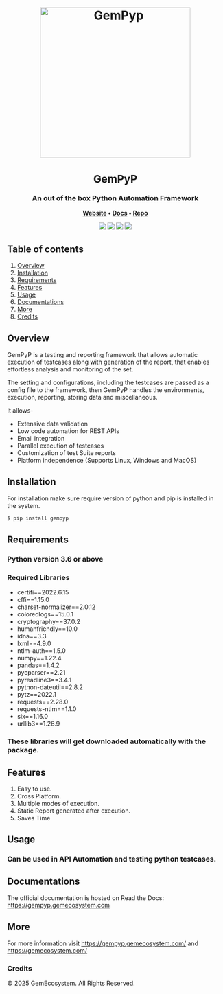 <h1 align="center">
	<img
		width="350"
		alt="GemPyp"
		src="https://gempyp.gemecosystem.com/static/media/gemPypHeaderLogo.a7ebd74e3bcaeb8d2897a15248dcbc79.svg">
</h1>

<h3 align="center">
	<div><h2>GemPyP</h2></div>
    An out of the box Python Automation Framework
</h3>

<p align="center">
	<strong>
		<a href="https://gempyp.gemecosystem.com/">Website</a>
		•
		 <a href="https://blustone.gemecosystem.com/category/documentation/documentation-gempyp/">Docs</a>
		•
		 <a href="https://gitea.geminisolutions.com/Gemini-Solutions/gempyp/">Repo</a>
	</strong>
</p>

<p align="center">
<img src="https://img.shields.io/badge/python-3.13-blue"/>
<img src="https://img.shields.io/pypi/dw/gempyp">
<img src="https://img.shields.io/pypi/v/gempyp?color=red&label=version&logo=gempyp">
<img src="https://img.shields.io/pypi/implementation/gempyp">

</p>

## Table of contents[![]()](#table-of-contents)

1. [Overview](#overview)
2. [Installation](#installation)
3. [Requirements](#requirements)
4. [Features](#features)
5. [Usage](#usage)
6. [Documentations](#docs)
7. [More](#more)
8. [Credits](#credits)

## Overview[![]()](#overview)

GemPyP is a testing and reporting framework that allows automatic execution of testcases along with generation of the report, that enables effortless analysis and monitoring of the set.

The setting and configurations, including the testcases are passed as a config file to the framework, then GemPyP handles the environments, execution, reporting, storing data and miscellaneous.

It allows-


- Extensive data validation
- Low code automation for REST APIs
- Email integration
- Parallel execution of testcases
- Customization of test Suite reports
- Platform independence (Supports Linux, Windows and MacOS)

## Installation[![]()](#installation)

For installation make sure require version of python and pip is installed in the system.

```powershell
$ pip install gempyp
```

## Requirements[![]()](#requirements)

### Python version 3.6 or above

### Required Libraries

- certifi==2022.6.15
- cffi==1.15.0
- charset-normalizer==2.0.12
- coloredlogs==15.0.1
- cryptography==37.0.2
- humanfriendly==10.0
- idna==3.3
- lxml==4.9.0
- ntlm-auth==1.5.0
- numpy==1.22.4
- pandas==1.4.2
- pycparser==2.21
- pyreadline3==3.4.1
- python-dateutil==2.8.2
- pytz==2022.1
- requests==2.28.0
- requests-ntlm==1.1.0
- six==1.16.0
- urllib3==1.26.9

### These libraries will get downloaded automatically with the package.

## Features[![]()](#features)

1. Easy to use.
2. Cross Platform.
3. Multiple modes of execution.
4. Static Report generated after execution.
5. Saves Time

## Usage[![]()](#usage)

### Can be used in API Automation and testing python testcases.

## Documentations[![]()](#docs)

The official documentation is hosted on Read the Docs: https://gempyp.gemecosystem.com

## More[![]()](#more)

For more information visit https://gempyp.gemecosystem.com/ and https://gemecosystem.com/

### Credits[![]()](#credits)

© 2025 GemEcosystem. All Rights Reserved.
